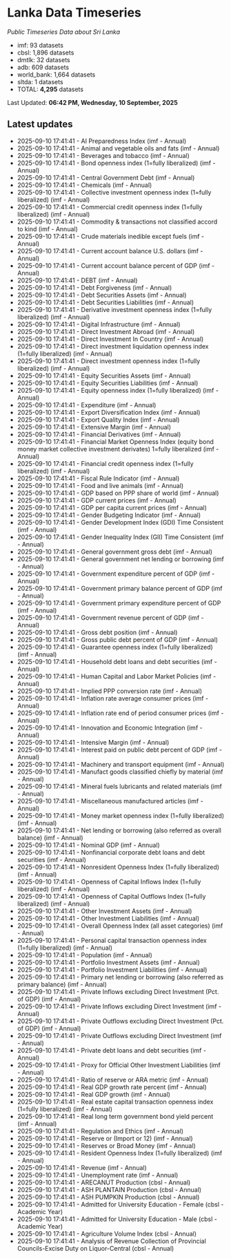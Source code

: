 # Lanka Data Timeseries
*Public Timeseries Data about Sri Lanka*

* imf: 93 datasets
* cbsl: 1,896 datasets
* dmtlk: 32 datasets
* adb: 609 datasets
* world_bank: 1,664 datasets
* sltda: 1 datasets
* TOTAL: **4,295** datasets

Last Updated: **06:42 PM, Wednesday, 10 September, 2025**

## Latest updates

* 2025-09-10 17:41:41 - AI Preparedness Index (imf - Annual)
* 2025-09-10 17:41:41 - Animal and vegetable oils and fats (imf - Annual)
* 2025-09-10 17:41:41 - Beverages and tobacco (imf - Annual)
* 2025-09-10 17:41:41 - Bond openness index (1=fully liberalized) (imf - Annual)
* 2025-09-10 17:41:41 - Central Government Debt (imf - Annual)
* 2025-09-10 17:41:41 - Chemicals (imf - Annual)
* 2025-09-10 17:41:41 - Collective investment openness index (1=fully liberalized) (imf - Annual)
* 2025-09-10 17:41:41 - Commercial credit openness index (1=fully liberalized) (imf - Annual)
* 2025-09-10 17:41:41 - Commodity & transactions not classified accord to kind (imf - Annual)
* 2025-09-10 17:41:41 - Crude materials inedible except fuels (imf - Annual)
* 2025-09-10 17:41:41 - Current account balance U.S. dollars (imf - Annual)
* 2025-09-10 17:41:41 - Current account balance percent of GDP (imf - Annual)
* 2025-09-10 17:41:41 - DEBT (imf - Annual)
* 2025-09-10 17:41:41 - Debt Forgiveness (imf - Annual)
* 2025-09-10 17:41:41 - Debt Securities Assets (imf - Annual)
* 2025-09-10 17:41:41 - Debt Securities Liabilities (imf - Annual)
* 2025-09-10 17:41:41 - Derivative investment openness index (1=fully liberalized) (imf - Annual)
* 2025-09-10 17:41:41 - Digital Infrastructure (imf - Annual)
* 2025-09-10 17:41:41 - Direct Investment Abroad (imf - Annual)
* 2025-09-10 17:41:41 - Direct Investment In Country (imf - Annual)
* 2025-09-10 17:41:41 - Direct investment liquidation openness index (1=fully liberalized) (imf - Annual)
* 2025-09-10 17:41:41 - Direct investment openness index (1=fully liberalized) (imf - Annual)
* 2025-09-10 17:41:41 - Equity Securities Assets (imf - Annual)
* 2025-09-10 17:41:41 - Equity Securities Liabilities (imf - Annual)
* 2025-09-10 17:41:41 - Equity openness index (1=fully liberalized) (imf - Annual)
* 2025-09-10 17:41:41 - Expenditure (imf - Annual)
* 2025-09-10 17:41:41 - Export Diversification Index (imf - Annual)
* 2025-09-10 17:41:41 - Export Quality Index (imf - Annual)
* 2025-09-10 17:41:41 - Extensive Margin (imf - Annual)
* 2025-09-10 17:41:41 - Financial Derivatives (imf - Annual)
* 2025-09-10 17:41:41 - Financial Market Openness Index (equity bond money market collective investment derivates) 1=fully liberalized (imf - Annual)
* 2025-09-10 17:41:41 - Financial credit openness index (1=fully liberalized) (imf - Annual)
* 2025-09-10 17:41:41 - Fiscal Rule Indicator (imf - Annual)
* 2025-09-10 17:41:41 - Food and live animals (imf - Annual)
* 2025-09-10 17:41:41 - GDP based on PPP share of world (imf - Annual)
* 2025-09-10 17:41:41 - GDP current prices (imf - Annual)
* 2025-09-10 17:41:41 - GDP per capita current prices (imf - Annual)
* 2025-09-10 17:41:41 - Gender Budgeting Indicator (imf - Annual)
* 2025-09-10 17:41:41 - Gender Development Index (GDI) Time Consistent (imf - Annual)
* 2025-09-10 17:41:41 - Gender Inequality Index (GII) Time Consistent (imf - Annual)
* 2025-09-10 17:41:41 - General government gross debt (imf - Annual)
* 2025-09-10 17:41:41 - General government net lending or borrowing (imf - Annual)
* 2025-09-10 17:41:41 - Government expenditure percent of GDP (imf - Annual)
* 2025-09-10 17:41:41 - Government primary balance percent of GDP (imf - Annual)
* 2025-09-10 17:41:41 - Government primary expenditure percent of GDP (imf - Annual)
* 2025-09-10 17:41:41 - Government revenue percent of GDP (imf - Annual)
* 2025-09-10 17:41:41 - Gross debt position (imf - Annual)
* 2025-09-10 17:41:41 - Gross public debt percent of GDP (imf - Annual)
* 2025-09-10 17:41:41 - Guarantee openness index (1=fully liberalized) (imf - Annual)
* 2025-09-10 17:41:41 - Household debt loans and debt securities (imf - Annual)
* 2025-09-10 17:41:41 - Human Capital and Labor Market Policies (imf - Annual)
* 2025-09-10 17:41:41 - Implied PPP conversion rate (imf - Annual)
* 2025-09-10 17:41:41 - Inflation rate average consumer prices (imf - Annual)
* 2025-09-10 17:41:41 - Inflation rate end of period consumer prices (imf - Annual)
* 2025-09-10 17:41:41 - Innovation and Economic Integration (imf - Annual)
* 2025-09-10 17:41:41 - Intensive Margin (imf - Annual)
* 2025-09-10 17:41:41 - Interest paid on public debt percent of GDP (imf - Annual)
* 2025-09-10 17:41:41 - Machinery and transport equipment (imf - Annual)
* 2025-09-10 17:41:41 - Manufact goods classified chiefly by material (imf - Annual)
* 2025-09-10 17:41:41 - Mineral fuels lubricants and related materials (imf - Annual)
* 2025-09-10 17:41:41 - Miscellaneous manufactured articles (imf - Annual)
* 2025-09-10 17:41:41 - Money market openness index (1=fully liberalized) (imf - Annual)
* 2025-09-10 17:41:41 - Net lending or borrowing (also referred as overall balance) (imf - Annual)
* 2025-09-10 17:41:41 - Nominal GDP (imf - Annual)
* 2025-09-10 17:41:41 - Nonfinancial corporate debt loans and debt securities (imf - Annual)
* 2025-09-10 17:41:41 - Nonresident Openness Index (1=fully liberalized) (imf - Annual)
* 2025-09-10 17:41:41 - Openness of Capital Inflows Index (1=fully liberalized) (imf - Annual)
* 2025-09-10 17:41:41 - Openness of Capital Outflows Index (1=fully liberalized) (imf - Annual)
* 2025-09-10 17:41:41 - Other Investment Assets (imf - Annual)
* 2025-09-10 17:41:41 - Other Investment Liabilities (imf - Annual)
* 2025-09-10 17:41:41 - Overall Openness Index (all asset categories) (imf - Annual)
* 2025-09-10 17:41:41 - Personal capital transaction openness index (1=fully liberalized) (imf - Annual)
* 2025-09-10 17:41:41 - Population (imf - Annual)
* 2025-09-10 17:41:41 - Portfolio Investment Assets (imf - Annual)
* 2025-09-10 17:41:41 - Portfolio Investment Liabilities (imf - Annual)
* 2025-09-10 17:41:41 - Primary net lending or borrowing (also referred as primary balance) (imf - Annual)
* 2025-09-10 17:41:41 - Private Inflows excluding Direct Investment (Pct. of GDP) (imf - Annual)
* 2025-09-10 17:41:41 - Private Inflows excluding Direct Investment (imf - Annual)
* 2025-09-10 17:41:41 - Private Outflows excluding Direct Investment (Pct. of GDP) (imf - Annual)
* 2025-09-10 17:41:41 - Private Outflows excluding Direct Investment (imf - Annual)
* 2025-09-10 17:41:41 - Private debt loans and debt securities (imf - Annual)
* 2025-09-10 17:41:41 - Proxy for Official Other Investment Liabilities (imf - Annual)
* 2025-09-10 17:41:41 - Ratio of reserve or ARA metric (imf - Annual)
* 2025-09-10 17:41:41 - Real GDP growth rate percent (imf - Annual)
* 2025-09-10 17:41:41 - Real GDP growth (imf - Annual)
* 2025-09-10 17:41:41 - Real estate capital transaction openness index (1=fully liberalized) (imf - Annual)
* 2025-09-10 17:41:41 - Real long term government bond yield percent (imf - Annual)
* 2025-09-10 17:41:41 - Regulation and Ethics (imf - Annual)
* 2025-09-10 17:41:41 - Reserve or (Import or 12) (imf - Annual)
* 2025-09-10 17:41:41 - Reserves or Broad Money (imf - Annual)
* 2025-09-10 17:41:41 - Resident Openness Index (1=fully liberalized) (imf - Annual)
* 2025-09-10 17:41:41 - Revenue (imf - Annual)
* 2025-09-10 17:41:41 - Unemployment rate (imf - Annual)
* 2025-09-10 17:41:41 - ARECANUT Production (cbsl - Annual)
* 2025-09-10 17:41:41 - ASH PLANTAIN Production (cbsl - Annual)
* 2025-09-10 17:41:41 - ASH PUMPKIN Production (cbsl - Annual)
* 2025-09-10 17:41:41 - Admitted for University Education - Female (cbsl - Academic Year)
* 2025-09-10 17:41:41 - Admitted for University Education - Male (cbsl - Academic Year)
* 2025-09-10 17:41:41 - Agriculture Volume Index (cbsl - Annual)
* 2025-09-10 17:41:41 - Analysis of Revenue Collection of Provincial Councils-Excise Duty on Liquor-Central (cbsl - Annual)